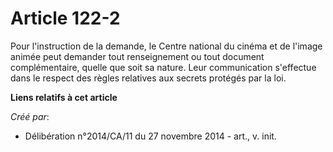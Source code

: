 # Article 122-2

Pour l'instruction de la demande, le Centre national du cinéma et de l'image animée peut demander tout renseignement ou tout
document complémentaire, quelle que soit sa nature. Leur communication s'effectue dans le respect des règles relatives aux
secrets protégés par la loi.

**Liens relatifs à cet article**

_Créé par_:

  - Délibération n°2014/CA/11 du 27 novembre 2014 - art., v. init.
